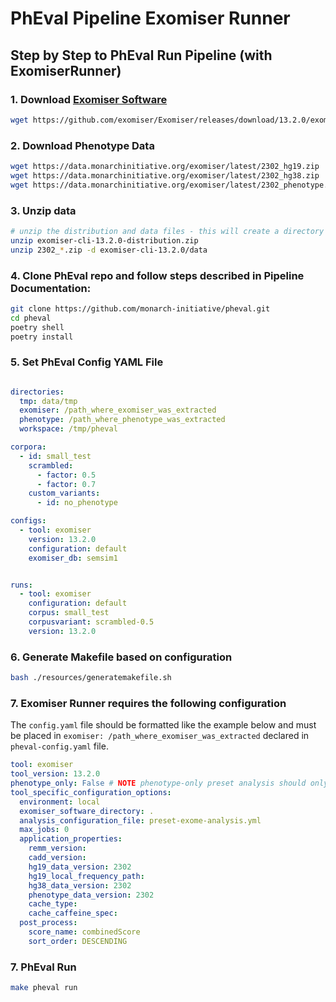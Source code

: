 # PhEval Pipeline Exomiser Runner


## Step by Step to PhEval Run Pipeline (with ExomiserRunner)

### 1. Download [Exomiser Software](https://github.com/exomiser/Exomiser/releases)
```bash
wget https://github.com/exomiser/Exomiser/releases/download/13.2.0/exomiser-cli-13.2.0-distribution.zip
```
### 2. Download Phenotype Data
```bash
wget https://data.monarchinitiative.org/exomiser/latest/2302_hg19.zip
wget https://data.monarchinitiative.org/exomiser/latest/2302_hg38.zip
wget https://data.monarchinitiative.org/exomiser/latest/2302_phenotype.zip
```

### 3. Unzip data

  ```bash
  # unzip the distribution and data files - this will create a directory called 'exomiser-cli-13.1.0' in the current working directory
  unzip exomiser-cli-13.2.0-distribution.zip
  unzip 2302_*.zip -d exomiser-cli-13.2.0/data
  ```


### 4. Clone PhEval repo and follow steps described in Pipeline Documentation:

```bash
git clone https://github.com/monarch-initiative/pheval.git
cd pheval
poetry shell
poetry install
```

### 5. Set PhEval Config YAML File

```yaml

directories:
  tmp: data/tmp
  exomiser: /path_where_exomiser_was_extracted
  phenotype: /path_where_phenotype_was_extracted
  workspace: /tmp/pheval

corpora:
  - id: small_test
    scrambled:
      - factor: 0.5
      - factor: 0.7
    custom_variants:
      - id: no_phenotype

configs:
  - tool: exomiser
    version: 13.2.0
    configuration: default
    exomiser_db: semsim1


runs:
  - tool: exomiser
    configuration: default
    corpus: small_test
    corpusvariant: scrambled-0.5
    version: 13.2.0


```

### 6. Generate Makefile based on configuration

```bash
bash ./resources/generatemakefile.sh
```


### 7. Exomiser Runner requires the following configuration

The `config.yaml` file should be formatted like the example below and must be placed in `exomiser: /path_where_exomiser_was_extracted` declared in `pheval-config.yaml` file.

```yaml
tool: exomiser
tool_version: 13.2.0
phenotype_only: False # NOTE phenotype-only preset analysis should only be run with Exomiser versions >= 13.2.0
tool_specific_configuration_options:
  environment: local
  exomiser_software_directory: .
  analysis_configuration_file: preset-exome-analysis.yml
  max_jobs: 0
  application_properties:
    remm_version:
    cadd_version:
    hg19_data_version: 2302
    hg19_local_frequency_path:
    hg38_data_version: 2302
    phenotype_data_version: 2302
    cache_type:
    cache_caffeine_spec:
  post_process:
    score_name: combinedScore
    sort_order: DESCENDING
```

### 7. PhEval Run

```bash
make pheval run
```